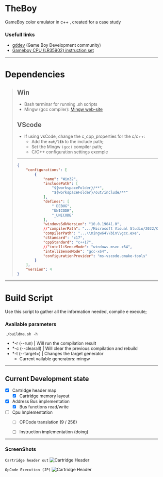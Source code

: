 # TheBoy
GameBoy color emulator in c++  , created for a case study

### Usefull links
- [gddev](https://www.gbdev.io/) (Game Boy Development community)
- [Gameboy CPU (LR35902) instruction set](https://www.pastraiser.com/cpu/gameboy/gameboy_opcodes.html)
---

# Dependencies
> ## Win
> - Bash terminar for running .sh scripts
> - Mingw (gcc compiler): [Mingw web-site](https://www.mingw-w64.org/)
>
> ## VScode
> - If using vsCode, change the c_cpp_properties for the c/c++:
> 	- Add the **`out/lib`** to the include path;
> 	- Set the Mingw `(gcc)` compiler path;
> 	- C/C++ configuration settings exemple
> ---
>	```json
>	{
>	    "configurations": [
>	        {
>	            "name": "Win32",
>	            "includePath": [
>	                "${workspaceFolder}/**",
>					"${workspaceFolder}/out/include/**"
>	            ],
>	            "defines": [
>	                "_DEBUG",
>	                "UNICODE",
>	                "_UNICODE"
>	            ],
>	            "windowsSdkVersion": "10.0.19041.0",
>	            //"compilerPath": ".../Microsoft Visual Studio/2022/Community/VC/Tools/MSVC/14.31.31103/bin/Hostx64/x64/cl.exe",
>	            "compilerPath": "...\\mingw64\\bin\\gcc.exe",
>	            "cStandard": "c17",
>	            "cppStandard": "c++17",
>	            //"intelliSenseMode": "windows-msvc-x64",
>				"intelliSenseMode": "gcc-x64",
>	            "configurationProvider": "ms-vscode.cmake-tools"
>	        }
>	    ],
>	    "version": 4
>	}
>	```


---

# Build Script
Use this script to gather all the information needed, compile e execute;

### Available parameters

```./buildme.sh -h```
- *-r (--run)       | Will run the compilation result
- *-c (--clearall)  | Will clear the previous compilation and rebuild
- *-t (--target=)   | Changes the target generator
	- Current vailable generators: mingw

---

## Current Development state

- [x] Cartridge header map
	- [x] Cartridge memory layout 
- [x] Address Bus implementation
	- [x] Bus functions read/write
- [ ] Cpu Implementation
	- [ ] OPCode translation (9 / 256)
	- [ ] Instruction implementation (doing)


---
### ScreenShots
``` Cartridge header out ```
![Cartridge Header](prtSc/CartridgeHeaderMapPNG.PNG)

``` OpCode Execution (JP) ```
![Cartridge Header](prtSc/JumpInstructionCpuExecution.PNG)